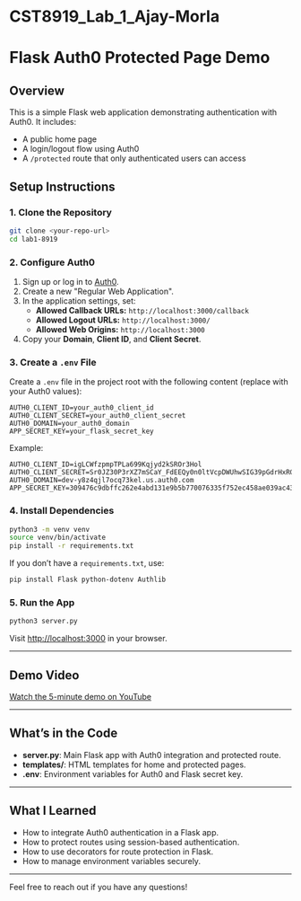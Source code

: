# CST8919_Lab_1_Ajay-Morla
# Flask Auth0 Protected Page Demo

## Overview

This is a simple Flask web application demonstrating authentication with Auth0. It includes:
- A public home page
- A login/logout flow using Auth0
- A `/protected` route that only authenticated users can access

## Setup Instructions

### 1. Clone the Repository

```bash
git clone <your-repo-url>
cd lab1-8919
```

### 2. Configure Auth0

1. Sign up or log in to [Auth0](https://auth0.com/).
2. Create a new "Regular Web Application".
3. In the application settings, set:
   - **Allowed Callback URLs:** `http://localhost:3000/callback`
   - **Allowed Logout URLs:** `http://localhost:3000/`
   - **Allowed Web Origins:** `http://localhost:3000`
4. Copy your **Domain**, **Client ID**, and **Client Secret**.

### 3. Create a `.env` File

Create a `.env` file in the project root with the following content (replace with your Auth0 values):

```properties
AUTH0_CLIENT_ID=your_auth0_client_id
AUTH0_CLIENT_SECRET=your_auth0_client_secret
AUTH0_DOMAIN=your_auth0_domain
APP_SECRET_KEY=your_flask_secret_key
```

Example:
```properties
AUTH0_CLIENT_ID=igLCWfzpmpTPLa699Kqjyd2kSROr3Hol
AUTH0_CLIENT_SECRET=Sr0JZ30P3rXZ7mSCaY_FdEEQy0n0ltVcpDWUhwSIG39pGdrHxRG8tSNkHZEyfpaj
AUTH0_DOMAIN=dev-y8z4qjl7ocq73kel.us.auth0.com
APP_SECRET_KEY=309476c9dbffc262e4abd131e9b5b770076335f752ec458ae039ac43843c541e
```

### 4. Install Dependencies

```bash
python3 -m venv venv
source venv/bin/activate
pip install -r requirements.txt
```

If you don’t have a `requirements.txt`, use:
```bash
pip install Flask python-dotenv Authlib
```

### 5. Run the App

```bash
python3 server.py
```

Visit [http://localhost:3000](http://localhost:3000) in your browser.

---

## Demo Video

[Watch the 5-minute demo on YouTube](https://www.youtube.com/watch?v=YOUR_VIDEO_ID)

---

## What’s in the Code

- **server.py**: Main Flask app with Auth0 integration and protected route.
- **templates/**: HTML templates for home and protected pages.
- **.env**: Environment variables for Auth0 and Flask secret key.

---

## What I Learned

- How to integrate Auth0 authentication in a Flask app.
- How to protect routes using session-based authentication.
- How to use decorators for route protection in Flask.
- How to manage environment variables securely.

---

Feel free to reach out if you have any questions!
